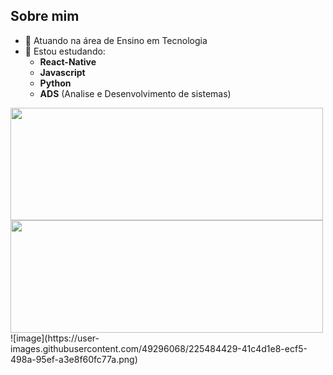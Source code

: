 ## Sobre mim

- 💼 Atuando na área de Ensino em Tecnologia
- 📖 Estou estudando:
  * __React-Native__
  * __Javascript__
  * __Python__
  * __ADS__ (Analise e Desenvolvimento de sistemas)
<div>
  <img height="180em" width="500cm"src="https://github-readme-stats.vercel.app/api?username=ARibeiroC&show_icons=true&theme=dark">
  <img height="180em" width="500cm" src="https://github-readme-stats.vercel.app/api/top-langs/?username=ARibeiroC&layout=compact">
</div>
<div>
  ![image](https://user-images.githubusercontent.com/49296068/225484429-41c4d1e8-ecf5-498a-95ef-a3e8f60fc77a.png)
</div>
